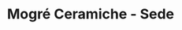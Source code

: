 ---
title: 'Mogré Ceramiche - Sede'
layout: 'layouts/sede.html'
heading: "La sede"
introText: "L'atelier di ceramiche Mogré ha la sua sede nel centro di Perugia, in due locali storici e adiacenti: in <strong>via Dei Priori lo spazio espositivo</strong> e in <strong>via Sant'Agata il laboratorio dove lavoro e conduco corsi</strong> di ceramica aperti a tutti."
wellArticle:
    content:
        - "Il laboratorio, inoltre, è un luogo suggestivo, possiede infatti al suo interno un patrimonio architettonico in stile medioevale, valorizzato dalla presenza di un caratteristico pozzo Etrusco."
        - "Mogré ceramiche è uno spazio interattivo in cui vengono proposti i corsi di arte e arteterapia ed anche altre attività come mostre, presentazioni di libri e workshop."
        - "Per le persone, visitare l'Atelier significa entrare in una \"fornace\" della città di Perugia dove incontrare l’artista all’opera e ascoltare la storia che ha ispirato ogni creazione."
    image: "pozzo.jpg"
    imageAlt: "Vista dell'apertura del pozzo Etrusco. Le mura del pozzo sono illuminate da faretti per evidenziarne la struttura e profondità. Alla sinistra del pozzo c'è un piccolo ripiano in muratura con una pompa a leva, un tempo usata per raccogliere l'acqua. L'angolo dove si trova il pozzo è illiuminato dalle finistre incastrate nella volta medioevale."
    caption: "Pozzo Etrusco nella sede di via Sant'Agata"
quoteArticle: 
    content: "A volte sono proprio i clienti a far vivere le mie opere attraverso il loro modo di guardarle ed interpretarle, creando così un rapporto di condivisione e un incontro umano che spesso diventa amicizia."
    image: "articity_mogr_2263.jpg"
    imageAlt: "Monica modella un vaso all'interno del laboratorio di Sant'Agata."
---